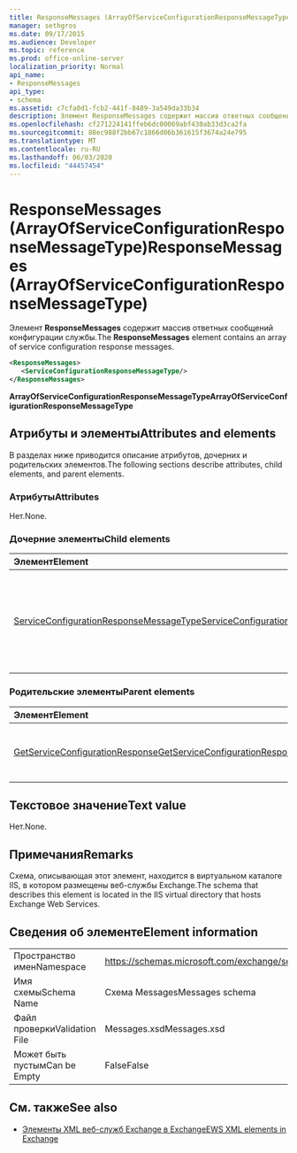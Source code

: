 ```yaml
---
title: ResponseMessages (ArrayOfServiceConfigurationResponseMessageType)
manager: sethgros
ms.date: 09/17/2015
ms.audience: Developer
ms.topic: reference
ms.prod: office-online-server
localization_priority: Normal
api_name:
- ResponseMessages
api_type:
- schema
ms.assetid: c7cfa0d1-fcb2-441f-8489-3a549da33b34
description: Элемент ResponseMessages содержит массив ответных сообщений конфигурации службы.
ms.openlocfilehash: cf271224141ffeb6dc00069abf430ab33d3ca2fa
ms.sourcegitcommit: 88ec988f2bb67c1866d06b361615f3674a24e795
ms.translationtype: MT
ms.contentlocale: ru-RU
ms.lasthandoff: 06/03/2020
ms.locfileid: "44457454"
---
```

# <a name="responsemessages-arrayofserviceconfigurationresponsemessagetype"></a><span data-ttu-id="de892-103">ResponseMessages (ArrayOfServiceConfigurationResponseMessageType)</span><span class="sxs-lookup"><span data-stu-id="de892-103">ResponseMessages (ArrayOfServiceConfigurationResponseMessageType)</span></span>

<span data-ttu-id="de892-104">Элемент **ResponseMessages** содержит массив ответных сообщений конфигурации службы.</span><span class="sxs-lookup"><span data-stu-id="de892-104">The **ResponseMessages** element contains an array of service configuration response messages.</span></span> 
  
```XML
<ResponseMessages>
   <ServiceConfigurationResponseMessageType/>
</ResponseMessages>
```

 <span data-ttu-id="de892-105">**ArrayOfServiceConfigurationResponseMessageType**</span><span class="sxs-lookup"><span data-stu-id="de892-105">**ArrayOfServiceConfigurationResponseMessageType**</span></span>
## <a name="attributes-and-elements"></a><span data-ttu-id="de892-106">Атрибуты и элементы</span><span class="sxs-lookup"><span data-stu-id="de892-106">Attributes and elements</span></span>

<span data-ttu-id="de892-107">В разделах ниже приводится описание атрибутов, дочерних и родительских элементов.</span><span class="sxs-lookup"><span data-stu-id="de892-107">The following sections describe attributes, child elements, and parent elements.</span></span>
  
### <a name="attributes"></a><span data-ttu-id="de892-108">Атрибуты</span><span class="sxs-lookup"><span data-stu-id="de892-108">Attributes</span></span>

<span data-ttu-id="de892-109">Нет.</span><span class="sxs-lookup"><span data-stu-id="de892-109">None.</span></span>
  
### <a name="child-elements"></a><span data-ttu-id="de892-110">Дочерние элементы</span><span class="sxs-lookup"><span data-stu-id="de892-110">Child elements</span></span>

|<span data-ttu-id="de892-111">**Элемент**</span><span class="sxs-lookup"><span data-stu-id="de892-111">**Element**</span></span>|<span data-ttu-id="de892-112">**Описание**</span><span class="sxs-lookup"><span data-stu-id="de892-112">**Description**</span></span>|
|:-----|:-----|
|[<span data-ttu-id="de892-113">ServiceConfigurationResponseMessageType</span><span class="sxs-lookup"><span data-stu-id="de892-113">ServiceConfigurationResponseMessageType</span></span>](serviceconfigurationresponsemessagetype.md) <br/> |<span data-ttu-id="de892-114">Содержит параметры конфигурации службы.</span><span class="sxs-lookup"><span data-stu-id="de892-114">Contains service configuration settings.</span></span> <span data-ttu-id="de892-115">Этот элемент обязательный.</span><span class="sxs-lookup"><span data-stu-id="de892-115">This element is required.</span></span>  <br/> |
   
### <a name="parent-elements"></a><span data-ttu-id="de892-116">Родительские элементы</span><span class="sxs-lookup"><span data-stu-id="de892-116">Parent elements</span></span>

|<span data-ttu-id="de892-117">**Элемент**</span><span class="sxs-lookup"><span data-stu-id="de892-117">**Element**</span></span>|<span data-ttu-id="de892-118">**Описание**</span><span class="sxs-lookup"><span data-stu-id="de892-118">**Description**</span></span>|
|:-----|:-----|
|[<span data-ttu-id="de892-119">GetServiceConfigurationResponse</span><span class="sxs-lookup"><span data-stu-id="de892-119">GetServiceConfigurationResponse</span></span>](getserviceconfigurationresponse.md) <br/> |<span data-ttu-id="de892-120">Определяет ответ на запрос GetServiceConfiguration.</span><span class="sxs-lookup"><span data-stu-id="de892-120">Defines a response to a GetServiceConfiguration request.</span></span>  <br/> |
   
## <a name="text-value"></a><span data-ttu-id="de892-121">Текстовое значение</span><span class="sxs-lookup"><span data-stu-id="de892-121">Text value</span></span>

<span data-ttu-id="de892-122">Нет.</span><span class="sxs-lookup"><span data-stu-id="de892-122">None.</span></span>
  
## <a name="remarks"></a><span data-ttu-id="de892-123">Примечания</span><span class="sxs-lookup"><span data-stu-id="de892-123">Remarks</span></span>

<span data-ttu-id="de892-124">Схема, описывающая этот элемент, находится в виртуальном каталоге IIS, в котором размещены веб-службы Exchange.</span><span class="sxs-lookup"><span data-stu-id="de892-124">The schema that describes this element is located in the IIS virtual directory that hosts Exchange Web Services.</span></span>
  
## <a name="element-information"></a><span data-ttu-id="de892-125">Сведения об элементе</span><span class="sxs-lookup"><span data-stu-id="de892-125">Element information</span></span>

|||
|:-----|:-----|
|<span data-ttu-id="de892-126">Пространство имен</span><span class="sxs-lookup"><span data-stu-id="de892-126">Namespace</span></span>  <br/> |https://schemas.microsoft.com/exchange/services/2006/messages  <br/> |
|<span data-ttu-id="de892-127">Имя схемы</span><span class="sxs-lookup"><span data-stu-id="de892-127">Schema Name</span></span>  <br/> |<span data-ttu-id="de892-128">Схема Messages</span><span class="sxs-lookup"><span data-stu-id="de892-128">Messages schema</span></span>  <br/> |
|<span data-ttu-id="de892-129">Файл проверки</span><span class="sxs-lookup"><span data-stu-id="de892-129">Validation File</span></span>  <br/> |<span data-ttu-id="de892-130">Messages.xsd</span><span class="sxs-lookup"><span data-stu-id="de892-130">Messages.xsd</span></span>  <br/> |
|<span data-ttu-id="de892-131">Может быть пустым</span><span class="sxs-lookup"><span data-stu-id="de892-131">Can be Empty</span></span>  <br/> |<span data-ttu-id="de892-132">False</span><span class="sxs-lookup"><span data-stu-id="de892-132">False</span></span>  <br/> |
   
## <a name="see-also"></a><span data-ttu-id="de892-133">См. также</span><span class="sxs-lookup"><span data-stu-id="de892-133">See also</span></span>



- [<span data-ttu-id="de892-134">Элементы XML веб-служб Exchange в Exchange</span><span class="sxs-lookup"><span data-stu-id="de892-134">EWS XML elements in Exchange</span></span>](ews-xml-elements-in-exchange.md)

